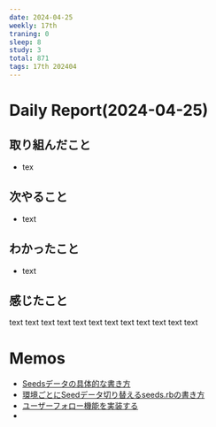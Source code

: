 ```yaml
---
date: 2024-04-25
weekly: 17th
traning: 0
sleep: 8
study: 3
total: 871
tags: 17th 202404 
---
```

# Daily Report(2024-04-25)
## 取り組んだこと
- tex
## 次やること
- text
## わかったこと
- text
## 感じたこと
text text text text text text text text text text text text
# Memos
- [Seedsデータの具体的な書き方](https://zenn.dev/ganmo3/articles/820f5b7da27cce)
- [環境ごとにSeedデータ切り替えるseeds.rbの書き方](https://blog.cloud-acct.com/posts/u-rails-user-seeddata/)
- [ユーザーフォロー機能を実装する](https://ama-tech.hatenablog.com/rails-following-users)
- 
